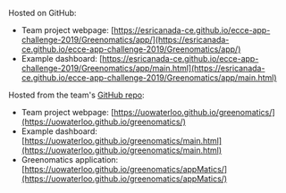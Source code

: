Hosted on GitHub:

- Team project webpage: [https://esricanada-ce.github.io/ecce-app-challenge-2019/Greenomatics/app/](https://esricanada-ce.github.io/ecce-app-challenge-2019/Greenomatics/app/)
- Example dashboard: [https://esricanada-ce.github.io/ecce-app-challenge-2019/Greenomatics/app/main.html](https://esricanada-ce.github.io/ecce-app-challenge-2019/Greenomatics/app/main.html)

Hosted from the team's [GitHub repo](https://github.com/uowaterloo/greenomatics/):

- Team project webpage: [https://uowaterloo.github.io/greenomatics/](https://uowaterloo.github.io/greenomatics/)
- Example dashboard: [https://uowaterloo.github.io/greenomatics/main.html](https://uowaterloo.github.io/greenomatics/main.html)
- Greenomatics application: [https://uowaterloo.github.io/greenomatics/appMatics/](https://uowaterloo.github.io/greenomatics/appMatics/)